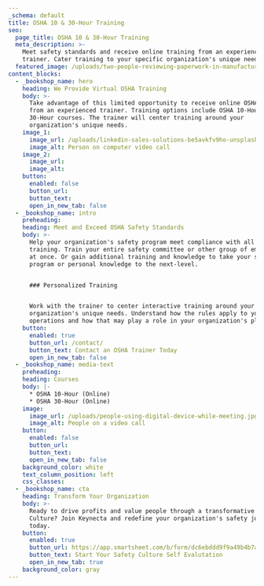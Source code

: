 ```yaml
---
_schema: default
title: OSHA 10 & 30-Hour Training
seo:
  page_title: OSHA 10 & 30-Hour Training
  meta_description: >-
    Meet safety standards and receive online training from an experienced OSHA
    trainer. Cater training to your specific organization's unique needs.
  featured_image: /uploads/two-people-reviewing-paperwork-in-manufacturing-environment.jpg
content_blocks:
  - _bookshop_name: hero
    heading: We Provide Virtual OSHA Training
    body: >-
      Take advantage of this limited opportunity to receive online OSHA training
      from an experienced trainer. Training options include OSHA 10-Hour and
      30-Hour courses. The trainer will center training around your
      organization's unique needs.
    image_1:
      image_url: /uploads/linkedin-sales-solutions-be5avkfv9ho-unsplash.jpg
      image_alt: Person on computer video call
    image_2:
      image_url:
      image_alt:
    button:
      enabled: false
      button_url:
      button_text:
      open_in_new_tab: false
  - _bookshop_name: intro
    preheading:
    heading: Meet and Exceed OSHA Safety Standards
    body: >-
      Help your organization's safety program meet compliance with all OSHA
      training. Train your entire safety committee or other group of employees
      at once. Or gain additional training and knowledge to take your safety
      program or personal knowledge to the next-level.


      ### Personalized Training


      Work with the trainer to center interactive training around your
      organization's unique needs. Understand how the rules apply to your
      operations and how that may play a role in your organization's plan.
    button:
      enabled: true
      button_url: /contact/
      button_text: Contact an OSHA Trainer Today
      open_in_new_tab: false
  - _bookshop_name: media-text
    preheading:
    heading: Courses
    body: |-
      * OSHA 10-Hour (Online)
      * OSHA 30-Hour (Online)
    image:
      image_url: /uploads/people-using-digital-device-while-meeting.jpg
      image_alt: People on a video call
    button:
      enabled: false
      button_url:
      button_text:
      open_in_new_tab: false
    background_color: white
    text_column_position: left
    css_classes:
  - _bookshop_name: cta
    heading: Transform Your Organization
    body: >-
      Ready to drive profits and value people through a transformative Safety
      Culture? Join Keynecta and redefine your organization's safety journey
      today.
    button:
      enabled: true
      button_url: https://app.smartsheet.com/b/form/dc6ebddd9f9a49b4b7a87e7d705fa150
      button_text: Start Your Safety Culture Self Evalutation
      open_in_new_tab: true
    background_color: gray
---
```

